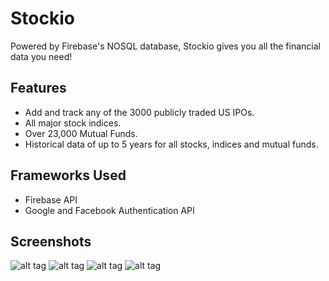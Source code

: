 # Stockio
Powered by Firebase's NOSQL database, Stockio gives you all the financial data you need!

## Features 
- Add and track any of the 3000 publicly traded US IPOs.
- All major stock indices.
- Over 23,000 Mutual Funds.
- Historical data of up to 5 years for all stocks, indices and mutual funds.

## Frameworks Used
- Firebase API
- Google and Facebook Authentication API

## Screenshots
![alt tag](https://github.com/shannonyap/Stockio/tree/master/Screenshots/Stockio1.png)
![alt tag](https://github.com/shannonyap/Stockio/tree/master/Screenshots/Stockio2.png)
![alt tag](https://github.com/shannonyap/Stockio/tree/master/Screenshots/Stockio3.png)
![alt tag](https://github.com/shannonyap/Stockio/tree/master/Screenshots/Stockio4.png)
